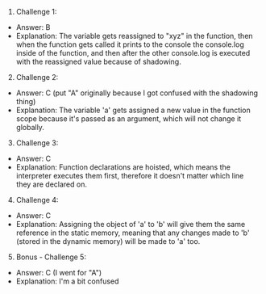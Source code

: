 1. Challenge 1:
  - Answer: B
  - Explanation: The variable gets reassigned to "xyz" in the function, then when the function gets called it prints to the console the console.log inside of the function, and then after the other console.log is executed with the reassigned value because of shadowing.


2. Challenge 2:
  - Answer: C (put "A" originally because I got confused with the shadowing thing)
  - Explanation: The variable 'a' gets assigned a new value in the function scope because it's passed as an argument, which will not change it globally.


3. Challenge 3:
  - Answer: C
  - Explanation: Function declarations are hoisted, which means the interpreter executes them first, therefore it doesn't matter which line they are declared on.


4. Challenge 4:
  - Answer: C
  - Explanation: Assigning the object of 'a' to 'b' will give them the same reference in the static memory, meaning that any changes made to 'b' (stored in the dynamic memory) will be made to 'a' too.


5. Bonus - Challenge 5:
  - Answer: C (I went for "A")
  - Explanation: I'm a bit confused

